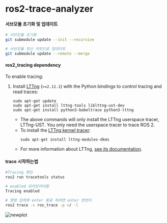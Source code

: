 # ros2-trace-analyzer

#### 서브모듈 초기화 및 업데이트

```bash
# 서브모듈 초기화
git submodule update --init --recursive

# 서브모듈 최신 커밋으로 업데이트
git submodule update --remote --merge
```
#### ros2_tracing dependency

To enable tracing:

1. Install [LTTng](https://lttng.org/docs/v2.13/) (`>=2.11.1`) with the Python bindings to control tracing and read traces:
    ```
    sudo apt-get update
    sudo apt-get install lttng-tools liblttng-ust-dev
    sudo apt-get install python3-babeltrace python3-lttng
    ```
    * The above commands will only install the LTTng userspace tracer, LTTng-UST. You only need the userspace tracer to trace ROS 2.
    * To install the [LTTng kernel tracer](https://lttng.org/docs/v2.13/#doc-tracing-the-linux-kernel):
        ```
        sudo apt-get install lttng-modules-dkms
        ```
    * For more information about LTTng, [see its documentation](https://lttng.org/docs/v2.13/).

#### trace 시작하는법
```bash
#Tracing 확인
ros2 run tracetools status

# enabled 되어있어야함 
Tracing enabled 

# 명령 입력후 enter 종료 하려면 enter 한번더
ros2 trace -s ros_trace -p ~/ -l 
``` 
![newplot](https://github.com/user-attachments/assets/0443b464-60cc-4185-bd4b-95d37f7c2371)
